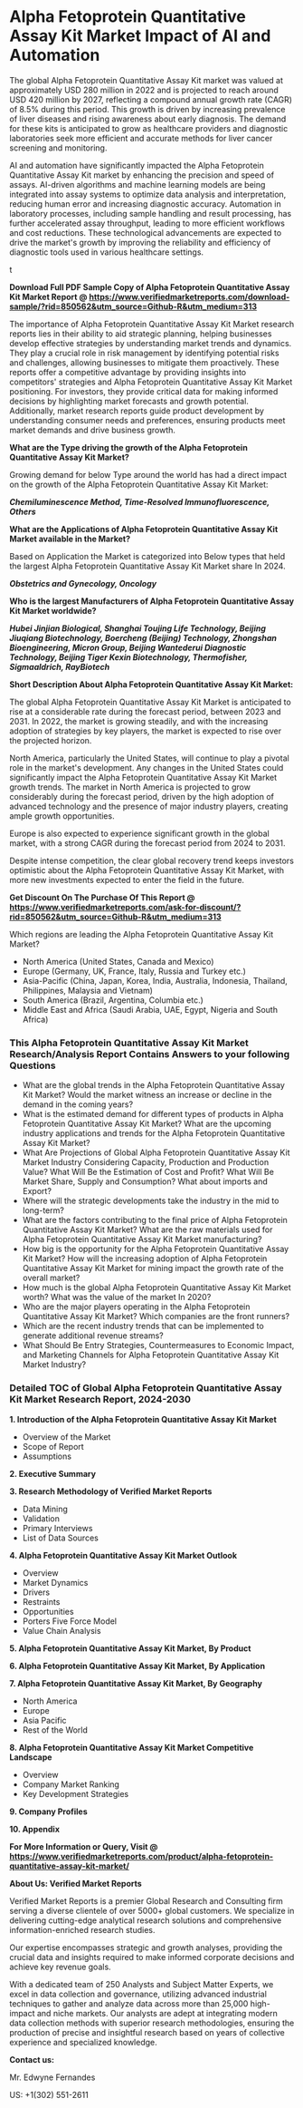 <meta name="title" content="Global Alpha Fetoprotein Quantitative Assay Kit Market Impact of AI and Automation"><meta name="description" content="The global Alpha Fetoprotein Quantitative Assay Kit market was valued at approximately USD 280 million in 2022 and is projected to reach around USD 420 million by 2027"><meta name="title" content="Alpha Fetoprotein Quantitative Assay Kit Market Size, Share, Scope, Trends, Growth, Opportunities, Analysis, Forecast"><h1>Alpha Fetoprotein Quantitative Assay Kit Market Impact of AI and Automation</h1><p>The global Alpha Fetoprotein Quantitative Assay Kit market was valued at approximately USD 280 million in 2022 and is projected to reach around USD 420 million by 2027, reflecting a compound annual growth rate (CAGR) of 8.5% during this period. This growth is driven by increasing prevalence of liver diseases and rising awareness about early diagnosis. The demand for these kits is anticipated to grow as healthcare providers and diagnostic laboratories seek more efficient and accurate methods for liver cancer screening and monitoring.</p><p>AI and automation have significantly impacted the Alpha Fetoprotein Quantitative Assay Kit market by enhancing the precision and speed of assays. AI-driven algorithms and machine learning models are being integrated into assay systems to optimize data analysis and interpretation, reducing human error and increasing diagnostic accuracy. Automation in laboratory processes, including sample handling and result processing, has further accelerated assay throughput, leading to more efficient workflows and cost reductions. These technological advancements are expected to drive the market's growth by improving the reliability and efficiency of diagnostic tools used in various healthcare settings.</p>t</p><p id="" class=""><strong>Download Full PDF Sample Copy of Alpha Fetoprotein Quantitative Assay Kit Market Report @ <a href="https://www.verifiedmarketreports.com/download-sample/?rid=850562&utm_source=Github-R&utm_medium=313" target="_blank">https://www.verifiedmarketreports.com/download-sample/?rid=850562&utm_source=Github-R&utm_medium=313</a></strong></p><p>The importance of&nbsp;Alpha Fetoprotein Quantitative Assay Kit Market research reports lies in their ability to aid strategic planning, helping businesses develop effective strategies by understanding market trends and dynamics. They play a crucial role in risk management by identifying potential risks and challenges, allowing businesses to mitigate them proactively. These reports offer a competitive advantage by providing insights into competitors' strategies and Alpha Fetoprotein Quantitative Assay Kit Market positioning. For investors, they provide critical data for making informed decisions by highlighting market forecasts and growth potential. Additionally, market research reports guide product development by understanding consumer needs and preferences, ensuring products meet market demands and drive business growth.</p><p><strong>What are the&nbsp;Type driving the growth of the Alpha Fetoprotein Quantitative Assay Kit Market?</strong></p><p id="" class="">Growing demand for below Type around the world has had a direct impact on the growth of the Alpha Fetoprotein Quantitative Assay Kit Market:</p><em><strong>Chemiluminescence Method, Time-Resolved Immunofluorescence, Others</strong></em></p><strong>What are the&nbsp;Applications&nbsp;of Alpha Fetoprotein Quantitative Assay Kit Market available in the Market?</strong></p><p id="" class="">Based on Application the Market is categorized into Below types that held the largest Alpha Fetoprotein Quantitative Assay Kit Market share In 2024.</p><em><strong>Obstetrics and Gynecology, Oncology</strong></em></p><strong>Who is the largest Manufacturers of Alpha Fetoprotein Quantitative Assay Kit Market worldwide?</strong></p><p><em><strong>Hubei Jinjian Biological, Shanghai Toujing Life Technology, Beijing Jiuqiang Biotechnology, Boercheng (Beijing) Technology, Zhongshan Bioengineering, Micron Group, Beijing Wantederui Diagnostic Technology, Beijing Tiger Kexin Biotechnology, Thermofisher, Sigmaaldrich, RayBiotech</strong></em></p><p id="" class=""><strong>Short Description About Alpha Fetoprotein Quantitative Assay Kit Market:</strong></p><p>The global Alpha Fetoprotein Quantitative Assay Kit Market is anticipated to rise at a considerable rate during the forecast period, between 2023 and 2031. In 2022, the market is growing steadily, and with the increasing adoption of strategies by key players, the market is expected to rise over the projected horizon.</p><p>North America, particularly the United States, will continue to play a pivotal role in the market's development. Any changes in the United States could significantly impact the Alpha Fetoprotein Quantitative Assay Kit Market growth trends. The market in North America is projected to grow considerably during the forecast period, driven by the high adoption of advanced technology and the presence of major industry players, creating ample growth opportunities.</p><p>Europe is also expected to experience significant growth in the global market, with a strong CAGR during the forecast period from 2024 to 2031.</p><p>Despite intense competition, the clear global recovery trend keeps investors optimistic about the Alpha Fetoprotein Quantitative Assay Kit Market, with more new investments expected to enter the field in the future.</p><p id="" class=""><strong>Get Discount On The Purchase Of This Report @ <a href="https://www.verifiedmarketreports.com/ask-for-discount/?rid=850562&utm_source=Github-R&utm_medium=313" target="_blank">https://www.verifiedmarketreports.com/ask-for-discount/?rid=850562&utm_source=Github-R&utm_medium=313</a></strong></p>Which regions are leading the Alpha Fetoprotein Quantitative Assay Kit Market?</p><ul><li>North America (United States, Canada and Mexico)</li><li>Europe (Germany, UK, France, Italy, Russia and Turkey etc.)</li><li>Asia-Pacific (China, Japan, Korea, India, Australia, Indonesia, Thailand, Philippines, Malaysia and Vietnam)</li><li>South America (Brazil, Argentina, Columbia etc.)</li><li>Middle East and Africa (Saudi Arabia, UAE, Egypt, Nigeria and South Africa)</li></ul><h3 id="" class="">This Alpha Fetoprotein Quantitative Assay Kit Market Research/Analysis Report Contains Answers to your following Questions</h3><ul><li>What are the global trends in the Alpha Fetoprotein Quantitative Assay Kit Market? Would the market witness an increase or decline in the demand in the coming years?</li><li>What is the estimated demand for different types of products in Alpha Fetoprotein Quantitative Assay Kit Market? What are the upcoming industry applications and trends for the Alpha Fetoprotein Quantitative Assay Kit Market?</li><li>What Are Projections of Global Alpha Fetoprotein Quantitative Assay Kit Market Industry Considering Capacity, Production and Production Value? What Will Be the Estimation of Cost and Profit? What Will Be Market Share, Supply and Consumption? What about imports and Export?</li><li>Where will the strategic developments take the industry in the mid to long-term?</li><li>What are the factors contributing to the final price of Alpha Fetoprotein Quantitative Assay Kit Market? What are the raw materials used for Alpha Fetoprotein Quantitative Assay Kit Market manufacturing?</li><li>How big is the opportunity for the Alpha Fetoprotein Quantitative Assay Kit Market? How will the increasing adoption of Alpha Fetoprotein Quantitative Assay Kit Market for mining impact the growth rate of the overall market?</li><li>How much is the global Alpha Fetoprotein Quantitative Assay Kit Market worth? What was the value of the market In 2020?</li><li>Who are the major players operating in the Alpha Fetoprotein Quantitative Assay Kit Market? Which companies are the front runners?</li><li>Which are the recent industry trends that can be implemented to generate additional revenue streams?</li><li>What Should Be Entry Strategies, Countermeasures to Economic Impact, and Marketing Channels for Alpha Fetoprotein Quantitative Assay Kit Market Industry?</li></ul><h3 id="" class="">Detailed TOC of Global Alpha Fetoprotein Quantitative Assay Kit Market Research Report, 2024-2030</h3><p id="" class=""><strong>1. Introduction of the Alpha Fetoprotein Quantitative Assay Kit Market</strong></p><ul><li>Overview of the Market</li><li>Scope of Report</li><li>Assumptions</li></ul><p id="" class=""><strong>2. Executive Summary</strong></p><p id="" class=""><strong>3. Research Methodology of Verified Market Reports</strong></p><ul><li>Data Mining</li><li>Validation</li><li>Primary Interviews</li><li>List of Data Sources</li></ul><p id="" class=""><strong>4. Alpha Fetoprotein Quantitative Assay Kit Market Outlook</strong></p><ul><li>Overview</li><li>Market Dynamics</li><li>Drivers</li><li>Restraints</li><li>Opportunities</li><li>Porters Five Force Model</li><li>Value Chain Analysis</li></ul><p id="" class=""><strong>5. Alpha Fetoprotein Quantitative Assay Kit Market, By Product</strong></p><p id="" class=""><strong>6. Alpha Fetoprotein Quantitative Assay Kit Market, By Application</strong></p><p id="" class=""><strong>7. Alpha Fetoprotein Quantitative Assay Kit Market, By Geography</strong></p><ul><li>North America</li><li>Europe</li><li>Asia Pacific</li><li>Rest of the World</li></ul><p id="" class=""><strong>8. Alpha Fetoprotein Quantitative Assay Kit Market Competitive Landscape</strong></p><ul><li>Overview</li><li>Company Market Ranking</li><li>Key Development Strategies</li></ul><p id="" class=""><strong>9. Company Profiles</strong></p><p id="" class=""><strong>10. Appendix</strong></p><p id="" class=""><strong>For More Information or Query, Visit @ <a href="https://www.verifiedmarketreports.com/product/alpha-fetoprotein-quantitative-assay-kit-market/" target="_blank">https://www.verifiedmarketreports.com/product/alpha-fetoprotein-quantitative-assay-kit-market/</a></strong></p><p id="" class=""><strong>About Us: Verified Market Reports</strong></p><p id="" class="">Verified Market Reports is a premier Global Research and Consulting firm serving a diverse clientele of over 5000+ global customers. We specialize in delivering cutting-edge analytical research solutions and comprehensive information-enriched research studies.</p><p id="" class="">Our expertise encompasses strategic and growth analyses, providing the crucial data and insights required to make informed corporate decisions and achieve key revenue goals.</p><p id="" class="">With a dedicated team of 250 Analysts and Subject Matter Experts, we excel in data collection and governance, utilizing advanced industrial techniques to gather and analyze data across more than 25,000 high-impact and niche markets. Our analysts are adept at integrating modern data collection methods with superior research methodologies, ensuring the production of precise and insightful research based on years of collective experience and specialized knowledge.</p><p id="" class=""><strong>Contact us:</strong></p><p id="" class="">Mr. Edwyne Fernandes</p><p id="" class="">US: +1(302) 551-2611</p>